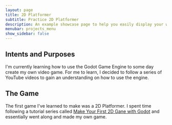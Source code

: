 ```yaml
---
layout: page
title: 2D Platformer
subtitle: Practice 2D Platformer
description: An example showcase page to help you easily display your work
menubar: projects_menu
show_sidebar: false
---
```


## Intents and Purposes

I'm currently learning how to use the Godot Game Engine to some day create my own video game. For me to learn, I decided to follow a series of YouTube videos to gain an understanding on how to use the engine.

## The Game

The first game I've learned to make was a 2D Platformer. I spent time following a tutorial series called [Make Your First 2D Gane with Godot](https://www.youtube.com/watch?v=Mc13Z2gboEk&list=PLhqJJNjsQ7KH_z21S_XeXD3Ht3WnSqW97) and essentially went along and made my own game.